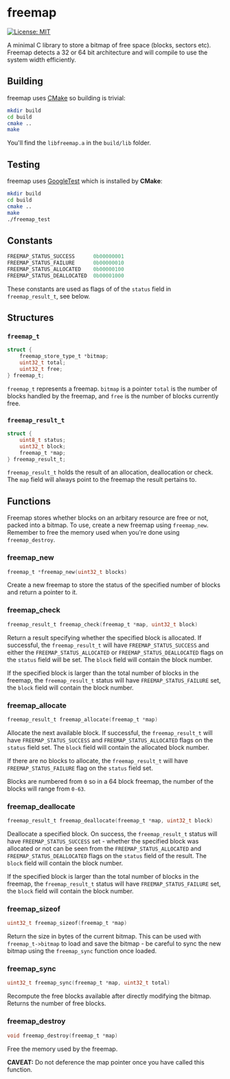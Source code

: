 # freemap

[![License: MIT](https://img.shields.io/badge/License-MIT-yellow.svg)](https://opensource.org/licenses/MIT)

A minimal C library to store a bitmap of free space (blocks, sectors etc). Freemap detects a 32 or 64 bit architecture and will compile to use the system width efficiently.

## Building

freemap uses [CMake](https://cmake.org/) so building is trivial:

```bash
mkdir build
cd build
cmake ..
make
```

You'll find the `libfreemap.a` in the `build/lib` folder. 

## Testing

freemap uses [GoogleTest](https://github.com/google/googletest) which is installed by **CMake**:

```bash
mkdir build
cd build
cmake ..
make
./freemap_test
```

## Constants

```C
FREEMAP_STATUS_SUCCESS 		0b00000001
FREEMAP_STATUS_FAILURE 		0b00000010
FREEMAP_STATUS_ALLOCATED   	0b00000100
FREEMAP_STATUS_DEALLOCATED	0b00001000
````

These constants are used as flags of of the `status` field in `freemap_result_t`, see below.

## Structures

### `freemap_t`

```C
struct {
	freemap_store_type_t *bitmap;
	uint32_t total;
	uint32_t free;
} freemap_t;
```

`freemap_t` represents a freemap. `bitmap` is a pointer  `total` is the number of blocks handled by the freemap, and `free` is the number of blocks currently free.


### `freemap_result_t`

```C
struct {
	uint8_t status;
	uint32_t block;
	freemap_t *map;
} freemap_result_t;
```

`freemap_result_t` holds the result of an allocation, deallocation or check. The `map` field will always point to the freemap the result pertains to.

## Functions

Freemap stores whether blocks on an arbitary resource are free or not, packed into a bitmap. To use, create a new freemap using `freemap_new`. Remember to free the memory used when you're done using `freemap_destroy`.

### freemap_new

```C
freemap_t *freemap_new(uint32_t blocks)
```

Create a new freemap to store the status of the specified number of blocks and return a pointer to it.

### freemap_check

```C
freemap_result_t freemap_check(freemap_t *map, uint32_t block)
```

Return a result specifying whether the specified block is allocated. If successful, the `freemap_result_t` will have `FREEMAP_STATUS_SUCCESS` and either the `FREEMAP_STATUS_ALLOCATED` or `FREEMAP_STATUS_DEALLOCATED` flags on the `status` field will be set. The `block` field will contain the block number. 

If the specified block is larger than the total number of blocks in the freemap, the `freemap_result_t` status will have `FREEMAP_STATUS_FAILURE` set, the `block` field will contain the block number.

### freemap_allocate

```C
freemap_result_t freemap_allocate(freemap_t *map)
```

Allocate the next available block. If successful, the `freemap_result_t` will have `FREEMAP_STATUS_SUCCESS` and `FREEMAP_STATUS_ALLOCATED` flags on the `status` field set. The `block` field will contain the allocated block number. 

If there are no blocks to allocate, the `freemap_result_t` will have `FREEMAP_STATUS_FAILURE` flag on the `status` field set. 

Blocks are numbered from `0` so in a 64 block freemap, the number of the blocks will range from `0-63`. 

### freemap_deallocate

```C
freemap_result_t freemap_deallocate(freemap_t *map, uint32_t block)
```

Deallocate a specified block. On success, the `freemap_result_t` status will have `FREEMAP_STATUS_SUCCESS` set - whether the specified block was allocated or not can be seen from the `FREEMAP_STATUS_ALLOCATED` and `FREEMAP_STATUS_DEALLOCATED` flags on the `status` field of the result. The `block` field will contain the block number.

If the specified block is larger than the total number of blocks in the freemap, the `freemap_result_t` status will have `FREEMAP_STATUS_FAILURE` set, the `block` field will contain the block number.

### freemap_sizeof

```C
uint32_t freemap_sizeof(freemap_t *map)
```

Return the size in bytes of the current bitmap. This can be used with `freemap_t->bitmap` to load and save the bitmap - be careful to sync the new bitmap using the `freemap_sync` function once loaded.

### freemap_sync

```C
uint32_t freemap_sync(freemap_t *map, uint32_t total)
```

Recompute the free blocks available after directly modifying the bitmap. Returns the number of free blocks.

### freemap_destroy

```C
void freemap_destroy(freemap_t *map)
```

Free the memory used by the freemap. 

**CAVEAT:** Do not deference the map pointer once you have called this function.
